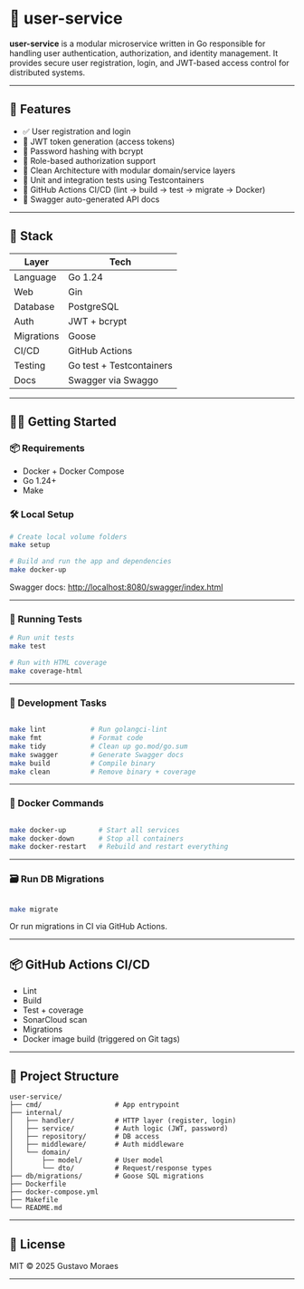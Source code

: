 # 🔐 user-service

**user-service** is a modular microservice written in Go responsible for handling user authentication, authorization, and identity management. It provides secure user registration, login, and JWT-based access control for distributed systems.

---

## 🚀 Features

- ✅ User registration and login
- 🔐 JWT token generation (access tokens)
- 🧂 Password hashing with bcrypt
- 🔑 Role-based authorization support
- 🧱 Clean Architecture with modular domain/service layers
- 🧪 Unit and integration tests using Testcontainers
- 🧼 GitHub Actions CI/CD (lint → build → test → migrate → Docker)
- 📖 Swagger auto-generated API docs

---

## 🧱 Stack

| Layer       | Tech                          |
|-------------|-------------------------------|
| Language    | Go 1.24                       |
| Web         | Gin                           |
| Database    | PostgreSQL                    |
| Auth        | JWT + bcrypt                  |
| Migrations  | Goose                         |
| CI/CD       | GitHub Actions                |
| Testing     | Go test + Testcontainers      |
| Docs        | Swagger via Swaggo            |

---

## 🧑‍💻 Getting Started

### 📦 Requirements

- Docker + Docker Compose
- Go 1.24+
- Make

### 🛠 Local Setup

```bash
# Create local volume folders
make setup

# Build and run the app and dependencies
make docker-up
```

Swagger docs: [http://localhost:8080/swagger/index.html](http://localhost:8080/swagger/index.html)

---

### 🧪 Running Tests

```bash
# Run unit tests
make test

# Run with HTML coverage
make coverage-html

```

---

### 🧹 Development Tasks

```bash

make lint           # Run golangci-lint
make fmt            # Format code
make tidy           # Clean up go.mod/go.sum
make swagger        # Generate Swagger docs
make build          # Compile binary
make clean          # Remove binary + coverage

```

---

### 🐳 Docker Commands

```bash

make docker-up        # Start all services
make docker-down      # Stop all containers
make docker-restart   # Rebuild and restart everything

```

---

### 🗃 Run DB Migrations

```bash

make migrate

```

Or run migrations in CI via GitHub Actions.

---

## 📦 GitHub Actions CI/CD

- Lint
- Build
- Test + coverage
- SonarCloud scan
- Migrations
- Docker image build (triggered on Git tags)

---

## 📁 Project Structure

```
user-service/
├── cmd/                  # App entrypoint
├── internal/
│   ├── handler/          # HTTP layer (register, login)
│   ├── service/          # Auth logic (JWT, password)
│   ├── repository/       # DB access
│   ├── middleware/       # Auth middleware
│   └── domain/
│       ├── model/        # User model
│       └── dto/          # Request/response types
├── db/migrations/        # Goose SQL migrations
├── Dockerfile
├── docker-compose.yml
├── Makefile
└── README.md
```

---

## 📄 License

MIT © 2025 Gustavo Moraes

---

